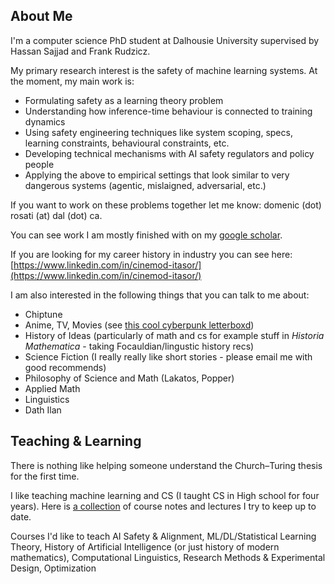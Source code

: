 ## About Me

I'm a computer science PhD student at Dalhousie University supervised by Hassan Sajjad and Frank Rudzicz.

My primary research interest is the safety of machine learning systems. At the moment, my main work is:
- Formulating safety as a learning theory problem
- Understanding how inference-time behaviour is connected to training dynamics
- Using safety engineering techniques like system scoping, specs, learning constraints, behavioural constraints, etc.
- Developing technical mechanisms with AI safety regulators and policy people
- Applying the above to empirical settings that look similar to very dangerous systems (agentic, mislaigned, adversarial, etc.)

If you want to work on these problems together let me know: domenic (dot) rosati (at) dal (dot) ca. 

You can see work I am mostly finished with on my [google scholar](https://scholar.google.com/citations?user=80aJAKYAAAAJ&hl=en).

If you are looking for my career history in industry you can see here: [https://www.linkedin.com/in/cinemod-itasor/](https://www.linkedin.com/in/cinemod-itasor/)

I am also interested in the following things that you can talk to me about:
- Chiptune
- Anime, TV, Movies (see [this cool cyberpunk letterboxd](https://letterboxd.com/cinemoditasor/list/cyberpunk-worlds/))
- History of Ideas (particularly of math and cs for example stuff in *Historia Mathematica* - taking Focauldian/lingustic history recs)
- Science Fiction (I really really like short stories - please email me with good recommends)
- Philosophy of Science and Math (Lakatos, Popper)
- Applied Math
- Linguistics
- Dath Ilan

## Teaching & Learning

There is nothing like helping someone understand the Church–Turing thesis for the first time.

I like teaching machine learning and CS (I taught CS in High school for four years). Here is [a collection](https://github.com/domenicrosati/tutorials) of course notes and lectures I try to keep up to date.

Courses I'd like to teach AI Safety & Alignment, ML/DL/Statistical Learning Theory, History of Artificial Intelligence (or just history of modern mathematics), Computational Linguistics, Research Methods & Experimental Design, Optimization
